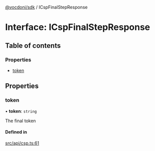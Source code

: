 [@vocdoni/sdk](/sdk) / ICspFinalStepResponse

# Interface: ICspFinalStepResponse

## Table of contents

### Properties

- [token](ICspFinalStepResponse#token)

## Properties

### token

• **token**: `string`

The final token

#### Defined in

[src/api/csp.ts:61](https://github.com/vocdoni/vocdoni-sdk/blob/179c92b4cecfec787d968dc02b519f64ee15c5d3/src/api/csp.ts#L61)

